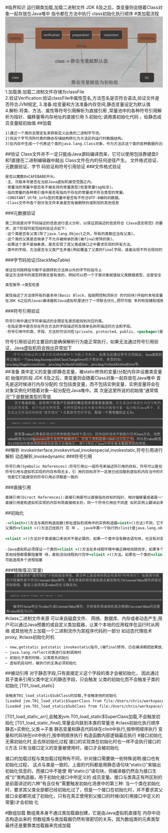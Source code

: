 #临界知识
运行期类加载,加载二进制文件
JDK 8及之后，类变量则会随着Class对象一起存放在Java堆中
指令都在方法中执行
class初始化执行顺序
#类加载流程
![](.z_1_加载_02_Class_加载_链接_初始化_images/4660f61f.png)
1.加载类:加载二进制文件存储为classFile  
2.验证Verification:验证classFile中属性签名,方法签名是否符合语法,验证文件是否符合JVM规定,
3.准备:给变量和方法准备内存空间,静态变量设定为默认值  
4.解析:将类、方法、属性等符号引用解析为直接引用 ,常量池中的各种符号引用解析为指针、偏移量等内存地址的直接引用
5.初始化:调用类初始化代码 <clinit>，给静态成员变量赋初始值
##加载
```asp
1)通过一个类的全限定名来获取定义此类的二进制字节流。
2)将这个字节流所代表的静态存储结构转化为方法区的运行时数据结构。
3)在内存中生成一个代表这个类的java.lang.Class对象，作为方法区这个类的各种数据的访问入 口。
```
##验证
Class文件并不一定只能由Java源码编译而来，它可以使用包括靠键盘0和1直接在二进制编辑器中敲出 Class文件在内的任何途径产生。
文件格式验证、元数据验证、字节 码验证和符号引用验证
###文件格式验证
```asp
是否以魔数0xCAFEBABE开头。 
·主、次版本号是否在当前Java虚拟机接受范围之内。 
·常量池的常量中是否有不被支持的常量类型(检查常量tag标志)。 
·指向常量的各种索引值中是否有指向不存在的常量或不符合类型的常量。 
·CONSTANT_Utf8_info型的常量中是否有不符合UTF-8编码的数据。 
·Class文件中各个部分及文件本身是否有被删除的或附加的其他信息
```
###元数据验证
```asp
第二阶段是对字节码描述的信息进行语义分析，以保证其描述的信息符合《Java语言规范》的要
求，这个阶段可能包括的验证点如下:
·这个类是否有父类(除了java.lang.Object之外，所有的类都应当有父类)。
·这个类的父类是否继承了不允许被继承的类(被final修饰的类)。
·如果这个类不是抽象类，是否实现了其父类或接口之中要求实现的所有方法。
·类中的字段、方法是否与父类产生矛盾(例如覆盖了父类的final字段，或者出现不符合规则的方 法重载，例如方法参数都一致，但返回值类型却不同等)
```

###字节码验证(StackMapTable)
```asp
保证任何跳转指令都不会跳转到方法体以外的字节码指令上
保证方法体中的类型转换总是有效的，例如可以把一个子类对象赋值给父类数据类型，这是安全 的，但是把父类对象赋值给子类数据类型，甚至把对象赋值给与它毫无继承关系、完全不相干的一个 数据类型，则是危险和不合法的。
```
```asp
类型推导->类型检查

属性描述了方法体所有的基本块(Basic Block，指按照控制流拆分 的代码块)开始时本地变量表和操作栈应有的状态，在字节码验证期间，Java虚拟机就不需要根据程 序推导这些状态的合法性，只需要检查StackMapTable属性中的记录是否合法即可
在JDK 6之后的Javac编译器和Java虚拟机里进行了一项联合优化,把尽可能 多的校验辅助措施挪到Javac编译器里进行
```
###符号引用验证
```asp
符号引用中通过字符串描述的全限定名是否能找到对应的类。
·在指定类中是否存在符合方法的字段描述符及简单名称所描述的方法和字段。
·符号引用中的类、字段、方法的可访问性(private、protected、public、<package>)是否可被当 前类访问。
```
符号引用验证的主要目的是确保解析行为能正常执行，如果无法通过符号引用验证，Java虚拟机将会抛出异常如下
![](.z_1_加载_03_Class_加载_链接_初始化_初始化顺序_images/4dccc6f0.png)
##准备
类中定义的变量(即静态变量，被static修饰的变量)分配内存并设置类变量初 始值的阶段
JDK 8及之后，类变量则会随着Class对象一起存放在Java堆中
首先是这时候进行内存分配的 仅包括类变量，而不包括实例变量，实例变量将会在对象实例化时随着对象一起分配在Java堆中。其 次是这里所说的初始值“通常情况”下是数据类型的零值
![](.z_1_加载_03_Class_加载_链接_初始化_初始化顺序_images/e3f2b367.png)
##解析
invokeinterface,invokevirtual,invokespecial,invokestatic,符号引用进行解析
动态解析,invokedynamic
###符号引用
```asp
符号引用(Symbolic References):符号引用以一组符号来描述所引用的目标，符号可以是任何 形式的字面量，只要使用时能无歧义地定位到目标即可。
符号引用与虚拟机实现的内存布局无关，引 用的目标并不一定是已经加载到虚拟机内存当中的内容。各种虚拟机实现的内s存布局可以各不相同，
 但是它们能接受的符号引用必须都是一致的

```
###直接引用
```asp
直接引用(Direct References):直接引用是可以直接指向目标的指针、相对偏移量或者是一个能 间接定位到目标的句柄。
直接引用是和虚拟机实现的内存布局直接相关的，同一个符号引用在不同虚 拟机实例上翻译出来的直接引用一般不会相同
```
##初始化
```asp
·<clinit>()方法与类的构造函数(即在虚拟机视角中的实例构造器<init>()方法)不同，它不需要显式地调用父类构造器，Java虚拟机会保证在子类的<clinit >()方法执行前，
父类的<clinit >()方法已经执行 完 毕 。 java中第一个执行的clinit是java.lang.object

<clinit >()方法对于类或接口来说并不是必需的，如果一个类中没有静态语句块，也没有对变量的 赋值操作，那么编译器可以不为这个类生成<clinit >()方法

·Java虚拟机必须保证一个类的<clinit >()方法在多线程环境中被正确地加锁同步，如果多个线程同 时去初始化一个类，那么只会有其中一个线程去执行这个类的<clinit >()方法，
其他线程都需要阻塞等 待，直到活动线程执行完毕<clinit >()方法。如果在一个类的<clinit >()方法中有耗时很长的操作，那就
可能造成多个进程阻塞
```
###特殊情况(常量)
![](.z_1_加载_03_Class_加载_链接_初始化_初始化顺序_images/e7a0552d.png)
#class二进制文件来源
可以来自磁盘文件、 网络、数据库、内存或者动态产生,用户可以通过Java预置的或自定义类加载器，让某个本地的应用程序在运行时从网络 或其他地方上加载一个二进制流作为其程序代码的一部分
如动态代理技术proxy,
#class初始化时机

```asp
- new,getstatic putstatic invokestatic指令,(被final修饰、已在编译期把结果放入常量池的静态字段除外)
– java.lang.reflect对类进行反射调用时
– 初始化子类的时候，父类首先初始化
– 虚拟机启动时，被执行的主类必须初始化
```
##被动引用
对于静态字段,只有直接定义这个字段的类才会被初始化，
因此通过其子类来引用父类中定义的静态字段，只会触发 父类的初始化而不会触发子类的初始化
[T01_load_static]
```asp
会触发T01_load_static$SubClass的加载,不会触发他的初始化
[Loaded jvm.T01_load_static$SuperClass from file:/Users/chris/workspace/xsource/jvm/target/classes/]
[Loaded jvm.T01_load_static$SubClass from file:/Users/chris/workspace/xsource/jvm/target/classes/]
```
[T01_load_static_arr],会触发jvm.T01_load_static$SuperClass加载,不会触发初始化
[T01_load_static_final],常量会内联到本类的常量池
#class初始化执行顺序
静态>实例化,父类->子类
静态变量和静态代码块在clinit中执行,按申明顺序执行
变量和代码块在init中执行,按申明顺序执行
构造函数内部逻辑最后执行
#接口初始化
无需初始化时,会去除初始化过程
接口的实现类在初始化时也一样不会执行接口的<clinit>()方法
只有当接口定义的变量被使用时，接口才会被初始化

接口的加载过程与类加载过程稍有不同，针对接口需要做一些特殊说明:接口也有初始化过程， 这点与类是一致的，上面的代码都是用静态语句块“static{}”来输出初始化信息的，而接口中不能使
用“static{}”语句块，但编译器仍然会为接口生成“<clinit>()”类构造器，用于初始化接口中所定义的 成员变量。接口与类真正有所区别的是前面讲述的六种“有且仅有”需要触发初始化场景中的第三种:
当一个类在初始化时，要求其父类全部都已经初始化过了，但是一个接口在初始化时，并不要求其父 接口全部都完成了初始化，只有在真正使用到父接口的时候(如引用接口中定义的常量)才会初始 化

#数组加载
数组类本身不通过类加载器创建，它是由Java虚拟机直接在 内存中动态构造出来的
但数组类与类加载器仍然有很密切的关系，因为数组类的元素类型最终还是要靠类加载器来完成加载
